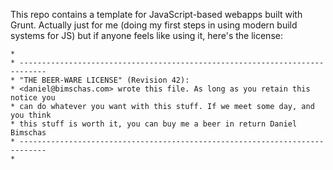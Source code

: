 This repo contains a template for JavaScript-based webapps built with Grunt. Actually just for me (doing my first steps in using modern build systems for JS) but if anyone feels like using it, here's the license:

```
*
* ----------------------------------------------------------------------------
* "THE BEER-WARE LICENSE" (Revision 42):
* <daniel@bimschas.com> wrote this file. As long as you retain this notice you
* can do whatever you want with this stuff. If we meet some day, and you think
* this stuff is worth it, you can buy me a beer in return Daniel Bimschas
* ----------------------------------------------------------------------------
*
```
